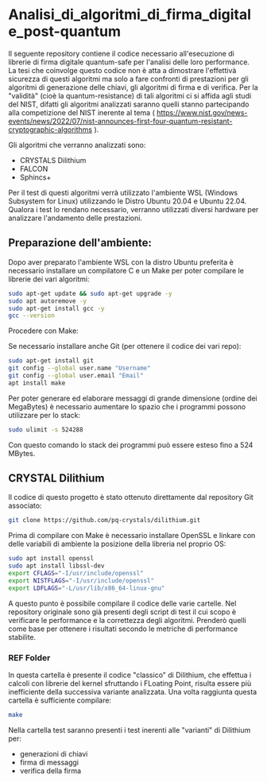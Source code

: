# Analisi_di_algoritmi_di_firma_digitale_post-quantum
Il seguente repository contiene il codice necessario all'esecuzione di librerie di firma digitale quantum-safe per l'analisi delle loro performance.
La tesi che coinvolge questo codice non è atta a dimostrare l'effettivà sicurezza di questi algoritmi ma solo a fare confronti di prestazioni per gli algoritmi di generazione delle chiavi, gli algoritmi di firma e di verifica.
Per la "validità" (cioè la quantum-resistance) di tali algoritmi ci si affida agli studi del NIST, difatti gli algoritmi analizzati saranno quelli stanno partecipando alla competizione del NIST inerente al tema ( https://www.nist.gov/news-events/news/2022/07/nist-announces-first-four-quantum-resistant-cryptographic-algorithms ).

Gli algoritmi che verranno analizzati sono:
- CRYSTALS Dilithium
- FALCON
- Sphincs+

Per il test di questi algoritmi verrà utilizzato l'ambiente WSL (Windows Subsystem for Linux) utilizzando le Distro Ubuntu 20.04 e Ubuntu 22.04.
Qualora i test lo rendano necessario, verranno utilizzati diversi hardware per analizzare l'andamento delle prestazioni.

## Preparazione dell'ambiente:
Dopo aver preparato l'ambiente WSL con la distro Ubuntu preferita è necessario installare un compilatore C e un Make per poter compilare le librerie dei vari algoritmi:
```sh
sudo apt-get update && sudo apt-get upgrade -y
sudo apt autoremove -y
sudo apt-get install gcc -y
gcc --version
```
Procedere con Make:

Se necessario installare anche Git (per ottenere il codice dei vari repo):
```sh
sudo apt-get install git
git config --global user.name "Username"
git config --global user.email "Email"
apt install make
```

Per poter generare ed elaborare messaggi di grande dimensione (ordine dei MegaBytes) è necessario aumentare lo spazio che i programmi possono utilizzare per lo stack:
```sh
sudo ulimit -s 524288
```
Con questo comando lo stack dei programmi può essere esteso fino a 524 MBytes.

## CRYSTAL Dilithium
Il codice di questo progetto è stato ottenuto direttamente dal repository Git associato:
```sh
git clone https://github.com/pq-crystals/dilithium.git
```
Prima di compilare con Make è necessario installare OpenSSL e linkare con delle variabili di ambiente la posizione della libreria nel proprio OS:
```sh
sudo apt install openssl
sudo apt install libssl-dev
export CFLAGS="-I/usr/include/openssl"
export NISTFLAGS="-I/usr/include/openssl"
export LDFLAGS="-L/usr/lib/x86_64-linux-gnu"
```
A questo punto è possibile compilare il codice delle varie cartelle. Nel repository originale sono già presenti degli script di test il cui scopo è verificare le performance e la correttezza degli algoritmi. Prenderò quelli come base per ottenere i risultati secondo le metriche di performance stabilite.

### REF Folder
In questa cartella è presente il codice "classico" di Dilithium, che effettua i calcoli con librerie del kernel sfruttando i FLoating Point, risulta essere più inefficiente della successiva variante analizzata.
Una volta raggiunta questa cartella è sufficiente compilare:
```sh
make
```
Nella cartella test saranno presenti i test inerenti alle "varianti" di Dilithium per:
- generazioni di chiavi
- firma di messaggi
- verifica della firma

